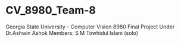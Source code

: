 # CV_8980_Team-8
Georgia State University - Computer Vision 8980 Final Project Under Dr.Ashwin Ashok
Members: S M Towhidul Islam (solo)
